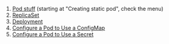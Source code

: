 1. [Pod stuff](https://kubernetes.io/docs/tasks/configure-pod-container/static-pod/) (starting at "Creating static pod", check the menu)
1. [ReplicaSet](https://kubernetes.io/docs/concepts/workloads/controllers/replicaset/)
1. [Deployment](https://kubernetes.io/docs/concepts/workloads/controllers/deployment/)
1. [Configure a Pod to Use a ConfigMap](https://kubernetes.io/docs/tasks/configure-pod-container/configure-pod-configmap/)
1. [Configure a Pod to Use a Secret](https://kubernetes.io/docs/tasks/inject-data-application/distribute-credentials-secure/)
